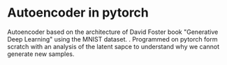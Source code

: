 # Autoencoder in pytorch
Autoencoder based on the architecture of David Foster book "Generative Deep Learning" using the MNIST dataset. . Programmed on pytorch form scratch with an analysis of the latent sapce to understand why we cannot generate new samples.

